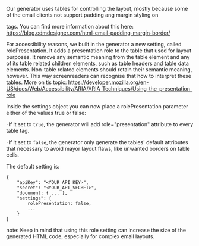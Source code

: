 Our generator uses tables for controlling the layout, mostly because some of the email clients not support padding ang margin styling on <div> tags.
You can find more information about this here: https://blog.edmdesigner.com/html-email-padding-margin-border/

For accessibility reasons, we built in the generator a new setting, called rolePresentation. It adds a presentation role to the table that used for layout purposes. 
It remove any semantic meaning from the table element and any of its table related children elements, such as table headers and table data elements. Non-table related elements should retain their semantic meaning, however. This way screenreaders can recognise that how to interpret these tables.
More on tis topic: https://developer.mozilla.org/en-US/docs/Web/Accessibility/ARIA/ARIA_Techniques/Using_the_presentation_role

Inside the settings object you can now place a rolePresentation parameter either of the values true or false:

-If it set to `true`, the generator will add role="presentation" attribute to every table tag. 

-If it set to `false`, the generator only generate the tables' default attributes that necessary to avoid mayor layout flaws, like unwanted borders on table cells.

The default setting is:

```
{
	"apiKey": "<YOUR_API_KEY>",
	"secret": "<YOUR_API_SECRET>",
	"document: { ... },
	"settings": {
		rolePresentation: false,
        ...
	}
}
```

note: Keep in mind that using this role setting can increase the size of the generated HTML code, especially for complex email layouts.